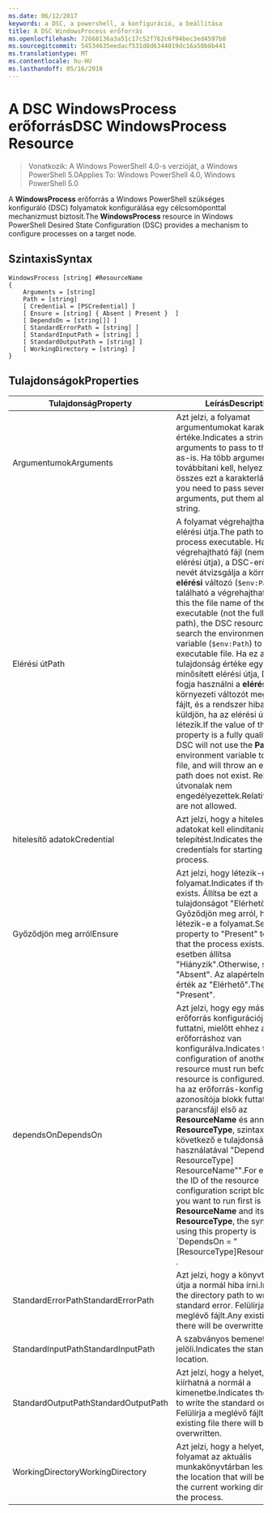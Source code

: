 ```yaml
---
ms.date: 06/12/2017
keywords: a DSC, a powershell, a konfiguráció, a beállítása
title: A DSC WindowsProcess erőforrás
ms.openlocfilehash: 72668136a3a51c17c52f762c6f94bec3ed4597b0
ms.sourcegitcommit: 54534635eedacf531d8d6344019dc16a50b8b441
ms.translationtype: MT
ms.contentlocale: hu-HU
ms.lasthandoff: 05/16/2018
---
```

# <a name="dsc-windowsprocess-resource"></a><span data-ttu-id="0df1c-103">A DSC WindowsProcess erőforrás</span><span class="sxs-lookup"><span data-stu-id="0df1c-103">DSC WindowsProcess Resource</span></span>

> <span data-ttu-id="0df1c-104">Vonatkozik: A Windows PowerShell 4.0-s verzióját, a Windows PowerShell 5.0</span><span class="sxs-lookup"><span data-stu-id="0df1c-104">Applies To: Windows PowerShell 4.0, Windows PowerShell 5.0</span></span>

<span data-ttu-id="0df1c-105">A **WindowsProcess** erőforrás a Windows PowerShell szükséges konfiguráló (DSC) folyamatok konfigurálása egy célcsomóponttal mechanizmust biztosít.</span><span class="sxs-lookup"><span data-stu-id="0df1c-105">The **WindowsProcess** resource in Windows PowerShell Desired State Configuration (DSC) provides a mechanism to configure processes on a target node.</span></span>

## <a name="syntax"></a><span data-ttu-id="0df1c-106">Szintaxis</span><span class="sxs-lookup"><span data-stu-id="0df1c-106">Syntax</span></span>

```
WindowsProcess [string] #ResourceName
{
    Arguments = [string]
    Path = [string]
    [ Credential = [PSCredential] ]
    [ Ensure = [string] { Absent | Present }  ]
    [ DependsOn = [string[]] ]
    [ StandardErrorPath = [string] ]
    [ StandardInputPath = [string] ]
    [ StandardOutputPath = [string] ]
    [ WorkingDirectory = [string] ]
}
```

## <a name="properties"></a><span data-ttu-id="0df1c-107">Tulajdonságok</span><span class="sxs-lookup"><span data-stu-id="0df1c-107">Properties</span></span>
|  <span data-ttu-id="0df1c-108">Tulajdonság</span><span class="sxs-lookup"><span data-stu-id="0df1c-108">Property</span></span>  |  <span data-ttu-id="0df1c-109">Leírás</span><span class="sxs-lookup"><span data-stu-id="0df1c-109">Description</span></span>   |
|---|---|
| <span data-ttu-id="0df1c-110">Argumentumok</span><span class="sxs-lookup"><span data-stu-id="0df1c-110">Arguments</span></span>| <span data-ttu-id="0df1c-111">Azt jelzi, a folyamat argumentumokat karakterlánc-értéke.</span><span class="sxs-lookup"><span data-stu-id="0df1c-111">Indicates a string of arguments to pass to the process as-is.</span></span> <span data-ttu-id="0df1c-112">Ha több argumentumot továbbítani kell, helyezze őket az összes ezt a karakterláncot.</span><span class="sxs-lookup"><span data-stu-id="0df1c-112">If you need to pass several arguments, put them all in this string.</span></span>|
| <span data-ttu-id="0df1c-113">Elérési út</span><span class="sxs-lookup"><span data-stu-id="0df1c-113">Path</span></span>| <span data-ttu-id="0df1c-114">A folyamat végrehajtható fájl elérési útja.</span><span class="sxs-lookup"><span data-stu-id="0df1c-114">The path to the process executable.</span></span> <span data-ttu-id="0df1c-115">Ha ez a végrehajtható fájl (nem a teljes elérési útja), a DSC-erőforrás nevét átvizsgálja a környezet **elérési** változó (`$env:Path`) található a végrehajtható fájl.</span><span class="sxs-lookup"><span data-stu-id="0df1c-115">If this the file name of the executable (not the fully qualified path), the DSC resource will search the environment **Path** variable (`$env:Path`) to find the executable file.</span></span> <span data-ttu-id="0df1c-116">Ha ez a tulajdonság értéke egy teljesen minősített elérési útja, DSC nem fogja használni a **elérési** környezeti változót megtalálják a fájlt, és a rendszer hibaüzenetet küldjön, ha az elérési út nem létezik.</span><span class="sxs-lookup"><span data-stu-id="0df1c-116">If the value of this property is a fully qualified path, DSC will not use the **Path** environment variable to find the file, and will throw an error if the path does not exist.</span></span> <span data-ttu-id="0df1c-117">Relatív útvonalak nem engedélyezettek.</span><span class="sxs-lookup"><span data-stu-id="0df1c-117">Relative paths are not allowed.</span></span>|
| <span data-ttu-id="0df1c-118">hitelesítő adatok</span><span class="sxs-lookup"><span data-stu-id="0df1c-118">Credential</span></span>| <span data-ttu-id="0df1c-119">Azt jelzi, hogy a hitelesítő adatokat kell elindítania a telepítést.</span><span class="sxs-lookup"><span data-stu-id="0df1c-119">Indicates the credentials for starting the process.</span></span>|
| <span data-ttu-id="0df1c-120">Győződjön meg arról</span><span class="sxs-lookup"><span data-stu-id="0df1c-120">Ensure</span></span>| <span data-ttu-id="0df1c-121">Azt jelzi, hogy létezik-e a folyamat.</span><span class="sxs-lookup"><span data-stu-id="0df1c-121">Indicates if the process exists.</span></span> <span data-ttu-id="0df1c-122">Állítsa be ezt a tulajdonságot "Elérhető" Győződjön meg arról, hogy létezik-e a folyamat.</span><span class="sxs-lookup"><span data-stu-id="0df1c-122">Set this property to "Present" to ensure that the process exists.</span></span> <span data-ttu-id="0df1c-123">Egyéb esetben állítsa "Hiányzik".</span><span class="sxs-lookup"><span data-stu-id="0df1c-123">Otherwise, set it to "Absent".</span></span> <span data-ttu-id="0df1c-124">Az alapértelmezett érték az "Elérhető".</span><span class="sxs-lookup"><span data-stu-id="0df1c-124">The default is "Present".</span></span>|
| <span data-ttu-id="0df1c-125">dependsOn</span><span class="sxs-lookup"><span data-stu-id="0df1c-125">DependsOn</span></span> | <span data-ttu-id="0df1c-126">Azt jelzi, hogy egy másik erőforrás konfigurációjának kell futtatni, mielőtt ehhez az erőforráshoz van konfigurálva.</span><span class="sxs-lookup"><span data-stu-id="0df1c-126">Indicates that the configuration of another resource must run before this resource is configured.</span></span> <span data-ttu-id="0df1c-127">Például, ha az erőforrás-konfiguráció azonosítója blokk futtatni kívánt parancsfájl első az __ResourceName__ és annak típusa __ResourceType__, szintaxisa a következő e tulajdonság használatával "DependsOn ="[ A ResourceType] ResourceName"".</span><span class="sxs-lookup"><span data-stu-id="0df1c-127">For example, if the ID of the resource configuration script block that you want to run first is __ResourceName__ and its type is __ResourceType__, the syntax for using this property is \`DependsOn = "[ResourceType]ResourceName"\`\` .</span></span>|
| <span data-ttu-id="0df1c-128">StandardErrorPath</span><span class="sxs-lookup"><span data-stu-id="0df1c-128">StandardErrorPath</span></span>| <span data-ttu-id="0df1c-129">Azt jelzi, hogy a könyvtár elérési útja a normál hiba írni.</span><span class="sxs-lookup"><span data-stu-id="0df1c-129">Indicates the directory path to write the standard error.</span></span> <span data-ttu-id="0df1c-130">Felülírja a meglévő fájlt.</span><span class="sxs-lookup"><span data-stu-id="0df1c-130">Any existing file there will be overwritten.</span></span>|
| <span data-ttu-id="0df1c-131">StandardInputPath</span><span class="sxs-lookup"><span data-stu-id="0df1c-131">StandardInputPath</span></span>| <span data-ttu-id="0df1c-132">A szabványos bemeneti helyét jelöli.</span><span class="sxs-lookup"><span data-stu-id="0df1c-132">Indicates the standard input location.</span></span>|
| <span data-ttu-id="0df1c-133">StandardOutputPath</span><span class="sxs-lookup"><span data-stu-id="0df1c-133">StandardOutputPath</span></span>| <span data-ttu-id="0df1c-134">Azt jelzi, hogy a helyet, ahova kiírhatná a normál a kimenetbe.</span><span class="sxs-lookup"><span data-stu-id="0df1c-134">Indicates the location to write the standard output.</span></span> <span data-ttu-id="0df1c-135">Felülírja a meglévő fájlt.</span><span class="sxs-lookup"><span data-stu-id="0df1c-135">Any existing file there will be overwritten.</span></span>|
| <span data-ttu-id="0df1c-136">WorkingDirectory</span><span class="sxs-lookup"><span data-stu-id="0df1c-136">WorkingDirectory</span></span>| <span data-ttu-id="0df1c-137">Azt jelzi, hogy a helyet, a folyamat az aktuális munkakönyvtárban lesz.</span><span class="sxs-lookup"><span data-stu-id="0df1c-137">Indicates the location that will be used as the current working directory for the process.</span></span>|